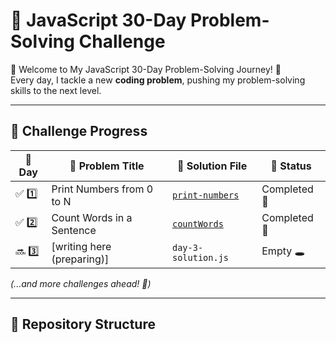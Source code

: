 # 🚀 JavaScript 30-Day Problem-Solving Challenge  

🚀 Welcome to My JavaScript 30-Day Problem-Solving Journey! 🎯  
Every day, I tackle a new **coding problem**, pushing my problem-solving skills to the next level.  

---
## 📅 Challenge Progress  

| 🔢 Day | 📌 Problem Title | 📂 Solution File | 📆 Status |
|----|---------------------------|-------------------|--------|
| ✅ 1️⃣  | Print Numbers from 0 to N | [`print-numbers`](day1.js) | Completed 🎯 |
| ✅ 2️⃣  | Count Words in a Sentence | [`countWords`](countWords(day2).js) | Completed 🎯 |
| 🔜 3️⃣  | [writing here (preparing)] | `day-3-solution.js` | Empty 🕳️ |
<!-- 
| 🔜 4️⃣  | [writing here (preparing)] | `day-4-solution.js` | Empty 🕳️ |
| 🔜 5️⃣  | [writing here (preparing)] | `day-5-solution.js` | Empty 🕳️ |
| 🔜 6️⃣  | [writing here (preparing)] | `day-6-solution.js` | Empty 🕳️ |
| 🔜 7️⃣  | [writing here (preparing)] | `day-7-solution.js` | Empty 🕳️ |
| 🔜 8️⃣  | [writing here (preparing)] | `day-8-solution.js` | Empty 🕳️ |
| 🔜 9️⃣  | [writing here (preparing)] | `day-9-solution.js` | Empty 🕳️ |
| 🔜 🔟  | [writing here (preparing)] | `day-10-solution.js` | Empty 🕳️ |
| 🔜 1️⃣1️⃣ | [writing here (preparing)] | `day-11-solution.js` | Empty 🕳️ |
| 🔜 1️⃣2️⃣ | [writing here (preparing)] | `day-12-solution.js` | Empty 🕳️ |
| 🔜 1️⃣3️⃣ | [writing here (preparing)] | `day-13-solution.js` | Empty 🕳️ |
| 🔜 1️⃣4️⃣ | [writing here (preparing)] | `day-14-solution.js` | Empty 🕳️ |
| 🔜 1️⃣5️⃣ | [writing here (preparing)] | `day-15-solution.js` | Empty 🕳️ |
| 🔜 1️⃣6️⃣ | [writing here (preparing)] | `day-16-solution.js` | Empty 🕳️ |
| 🔜 1️⃣7️⃣ | [writing here (preparing)] | `day-17-solution.js` | Empty 🕳️ |
| 🔜 1️⃣8️⃣ | [writing here (preparing)] | `day-18-solution.js` | Empty 🕳️ |
| 🔜 1️⃣9️⃣ | [writing here (preparing)] | `day-19-solution.js` | Empty 🕳️ |
| 🔜 2️⃣0️⃣ | [writing here (preparing)] | `day-20-solution.js` | Empty 🕳️ |
| 🔜 2️⃣1️⃣ | [writing here (preparing)] | `day-21-solution.js` | Empty 🕳️ |
| 🔜 2️⃣2️⃣ | [writing here (preparing)] | `day-22-solution.js` | Empty 🕳️ |
| 🔜 2️⃣3️⃣ | [writing here (preparing)] | `day-23-solution.js` | Empty 🕳️ |
| 🔜 2️⃣4️⃣ | [writing here (preparing)] | `day-24-solution.js` | Empty 🕳️ |
| 🔜 2️⃣5️⃣ | [writing here (preparing)] | `day-25-solution.js` | Empty 🕳️ |
| 🔜 2️⃣6️⃣ | [writing here (preparing)] | `day-26-solution.js` | Empty 🕳️ |
| 🔜 2️⃣7️⃣ | [writing here (preparing)] | `day-27-solution.js` | Empty 🕳️ |
| 🔜 2️⃣8️⃣ | [writing here (preparing)] | `day-28-solution.js` | Empty 🕳️ |
| 🔜 2️⃣9️⃣ | [writing here (preparing)] | `day-29-solution.js` | Empty 🕳️ |
| 🔜 3️⃣0️⃣ | [writing here (preparing)] | `day-30-solution.js` | Empty 🕳️ |
-->


_(...and more challenges ahead! 💪)_  

---

## 📂 Repository Structure  

